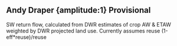 ## Andy Draper {amplitude:1} Provisional
SW return flow, calculated from DWR estimates of crop AW & ETAW weighted by DWR projected land use. Currently assumes reuse (1-eff*reuse)/reuse
